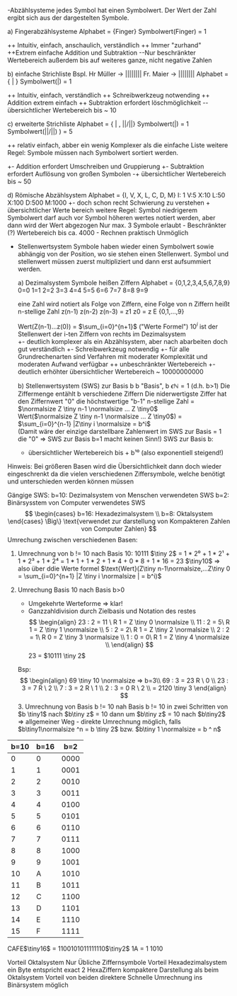 -Abzählsysteme
	jedes Symbol hat einen Symbolwert. Der Wert der Zahl ergibt sich aus der dargestelten Symbole.
	
a) Fingerabzählsysteme
		Alphabet = {Finger}
		Symbolwert(Finger) = 1
		
++ Intuitiv, einfach, anschaulich, verständlich
++ Immer "zurhand"
++Extrem einfache Addition und Subtraktion
--Nur beschränkter Wertebereich außerdem bis auf weiteres ganze, nicht negative Zahlen
 
b) einfache Strichliste
		Bspl. Hr Müller  -> ||||||||
				   Fr. Maier  -> ||||||||
		Alphabet = { | }
		Symbolwert(|) = 1
		
++ Intuitiv, einfach, verständlich
++ Schreibwerkzeug notwending
++ Addition extrem einfach
++ Subtraktion erfordert löschmöglichkeit
-- übersichtlicher Wertebereich bis ~ 10
	
c) erweiterte Strichliste
		Alphabet = { | , ||/||}
		Symbolwert(|) = 1
		Symbolwert(||/||) ) = 5

++ relativ einfach, abber ein wenig Komplexer als die einfache Liste
  weitere Regel: Symbole müssen nach Symbolwert sortiert werden.

+- Addition erfordert Umschreiben und Gruppierung
+- Subtraktion erfordert Auflösung von großen Symbolen 
-+ übersichtlicher Wertebereich bis ~ 50 
		
d) Römische Abzählsystem
		Alphabet = {I, V, X, L, C, D, M}
		I: 1 V:5 X:10 L:50 X:100 D:500 M:1000
		+- doch schon recht Schwierung zu verstehen
		+ übersichtlicher Werte bereich
		weitere Regel: Symbol niedrigerem Symbolwert darf auch vor Symbol 
		höheren wertes notiert werden, aber dann wird der Wert abgezogen
		Nur max. 3 Symbole erlaubt
		- Beschränkter (?) Wertebereich bis ca. 4000
		- Rechnen praktisch Unmöglich


- Stellenwertsystem
		Symbole haben wieder einen Symbolwert sowie abhängig von der Position,
		wo sie stehen einen Stellenwert. Symbol und stellenwert müssen zuerst 
		multipliziert und dann erst aufsummiert werden.
		
	a) Dezimalsystem
			Symbole heißen Ziffern
			Alphabet = {0,1,2,3,4,5,6,7,8,9}
			0=0 1=1 2=2 3=3 4=4 5=5 6=6 7=7 8=8 9=9
			
	eine Zahl wird notiert als Folge von Ziffern, eine Folge von n 
	Ziffern heißt n-stellige Zahl
	z(n-1) z(n-2) z(n-3) = z1 z0 = z E {0,1,...,9}
			
	Wert(Z(n-1)...z(0)) = $\sum_{i=0}^{n+1}$
			("Werte Formel")
	$10^i$ ist der Stellenwert der i-ten Ziffern von rechts im Dezimalsystem  		
	+- deutlich komplexer als ein Abzählsystem, aber nach abarbeiten doch gut verständlich
	+- Schreibwerkzeug notwendig
	+- für alle Grundrechenarten sind Verfahren mit moderater Komplexität und moderaten Aufwand verfügbar
	++ unbeschränkter Wertebereich
	+- deutlich erhöhter übersichtlicher Wertebereich ~ 10000000000
	
	b) Stellenwertsystem (SWS) zur Basis b
		b "Basis", b $\epsilon  \mathbb{N} = {1}$   (d.h. b>1)
		Die Ziffermenge entählt b verschiedene Ziffern
		Die niderwertigste Ziffer hat den Ziffernwert "0"
		die höchstwertige "b-1"
	n-stellige Zahl = $\normalsize Z \tiny n-1 \normalsize ... Z \tiny0$  
	Wert($\normalsize Z \tiny n-1 \normalsize ... Z \tiny0$) = $\sum_{i=0}^{n-1} |Z\tiny i \normalsize = b^i$  
	(Damit wäre der einzige darstellbare Zahlenwert im SWS zur Basis = 1 die "0" => SWS zur Basis b=1 macht keinen Sinn!)
	SWS zur Basis b:
	+ übersichtlicher Wertebereich bis + b¹⁰
	(also exponentiell steigend!)

Hinweis: Bei größeren Basen wird die Übersichtlichkeit dann doch wieder eingeschrenkt da die vielen verschiedenen Ziffersymbole, welche benötigt und unterschieden werden können müssen

Gängige SWS:
b=10: Dezimalsystem von Menschen verwendeten SWS
b=2: Binärsysstem von Computer verwendetes SWS
$$ \begin{cases} b=16: Hexadezimalsystem  \\ b=8: Oktalsystem \end{cases} \Big\} \text{verwendet zur darstellung von Kompakteren Zahlen  von Computer Zahlen} $$
Umrechung zwischen verschiedenen Basen:
1. Umrechnung von b != 10 nach Basis 10:
		10111 $\tiny 2$ = 1 * 2⁰ + 1 * 2¹ + 1 * 2³ + 1 * 2⁴
			 = 1 * 1 + 1 * 2 + 1 * 4 + 0 * 8 + 1 * 16
			 = 23 $\tiny10$
		=> also über ddie Werte formel
			$\text{Wert}(Z\tiny n-1\normalsize,...Z\tiny 0 = \sum_{i=0}^{n+1} |Z \tiny i \normalsize | = b^i)$ 
2. Umrechung Basis 10 nach Basis b>0 
	- Umgekehrte Werteforme => klar!
	- Ganzzahldivision durch Zielbasis und Notation des restes
$$ \begin{align}
	23 : 2 = 11 \ R 1 = Z \tiny 0 \normalsize \\
   11 : 2 = 5\ R 1 = Z \tiny 1 \normalsize \\
   5 : 2 = 2\ R 1 = Z \tiny 2 \normalsize \\ 
   2 : 2 = 1\ R 0 = Z \tiny 3 \normalsize \\
   1 : 0 = 0\ R 1 = Z \tiny 4 \normalsize \\
   \end{align}
   $$
	23 = $10111 \tiny 2$ 

	Bsp: $$ \begin{align}
69 \tiny 10 \normalsize => b=3\\
	69 : 3 = 23 R \ 0 \\
	23 : 3 = 7 R \ 2 \\
	7 : 3 = 2 R \ 1 \\
	2 : 3 = 0 R \ 2 \\
	= 2120 \tiny 3 
\end{align}
	$$
	3. Umrechnung von Basis b != 10 nah Basis b != 10
		   in zwei Schritten von $b \tiny1$ nach $b\tiny z$ = 10
						   dann um $b\tiny z$ = 10 nach $b\tiny2$
			=> allgemeiner Weg
			- direkte Umrechnung möglich, falls $b\tiny1\normalsize ^n = b \tiny 2$ 
										bzw. $b\tiny 1 \normalsize = b ^ n$ 



| b=10 | b=16 | b=2  |
| ---- | ---- | ---- |
| 0    | 0    | 0000 |
| 1    | 1    | 0001 |
| 2    | 2    | 0010 |
| 3    | 3    | 0011 |
| 4    | 4    | 0100 |
| 5    | 5    | 0101 |
| 6    | 6    | 0110 |
| 7    | 7    | 0111 |
| 8    | 8    | 1000 |
| 9    | 9    | 1001 |
| 10   | A    | 1010 |
| 11   | B    | 1011 |
| 12   | C    | 1100 |
| 13   | D    | 1101 |
| 14   | E    | 1110 |
| 15   | F    | 1111 |

CAFE$\tiny16$ = 1100101011111110$\tiny2$ 
1A = 1 1010

Vorteil Oktalsystem
	Nur Übliche Ziffernsymbole
Vorteil Hexadezimalsystem
	ein Byte entspricht exact 2 HexaZiffern
	kompaktere Darstellung als beim Oktalsystem
Vorteil von beiden
	direktere Schnelle Umrechnung ins Binärsystem möglich

